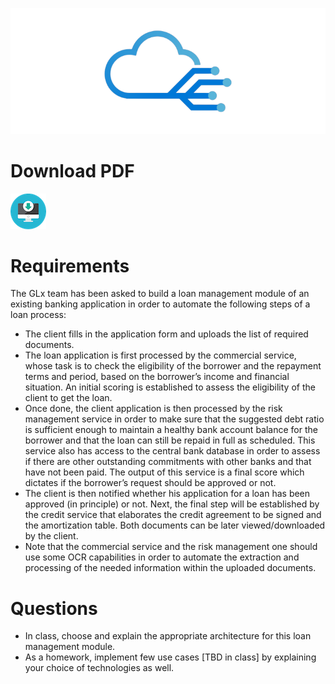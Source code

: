 ![Towards more reactive microservices](img/eventCloud.png)

# Download PDF
[![Download TP4](img/pdf.png)](tp4.pdf)

# Requirements
The GLx team has been asked to build a loan management module of an existing banking application in order to automate the following steps of a loan process:

- The client fills in the application form and uploads the list of required documents.
- The loan application is first processed by the commercial service, whose task is to check the eligibility of the borrower and the repayment terms and period, based on the borrower’s income and financial situation. An initial scoring is established to assess the eligibility of the client to get the loan.
- Once done, the client application is then processed by the risk management service in order to make sure that the suggested debt ratio is sufficient enough to maintain a healthy bank account balance for the borrower and that the loan can still be repaid in full as scheduled. This service also has access to the central bank database in order to assess if there are other outstanding commitments with other banks and that have not been paid. The output of this service is a final score which dictates if the borrower’s request should be approved or not.
- The client is then notified whether his application for a loan has been approved (in principle) or not. Next, the final step will be established by the credit service that elaborates the credit agreement to be signed and the amortization table. Both documents can be later viewed/downloaded by the client.
- Note that the commercial service and the risk management one should use some OCR capabilities in order to automate the extraction and processing of the needed information within the uploaded documents.

# Questions
- In class, choose and explain the appropriate architecture for this loan management module.
- As a homework, implement few use cases [TBD in class] by explaining your choice of technologies as well.
